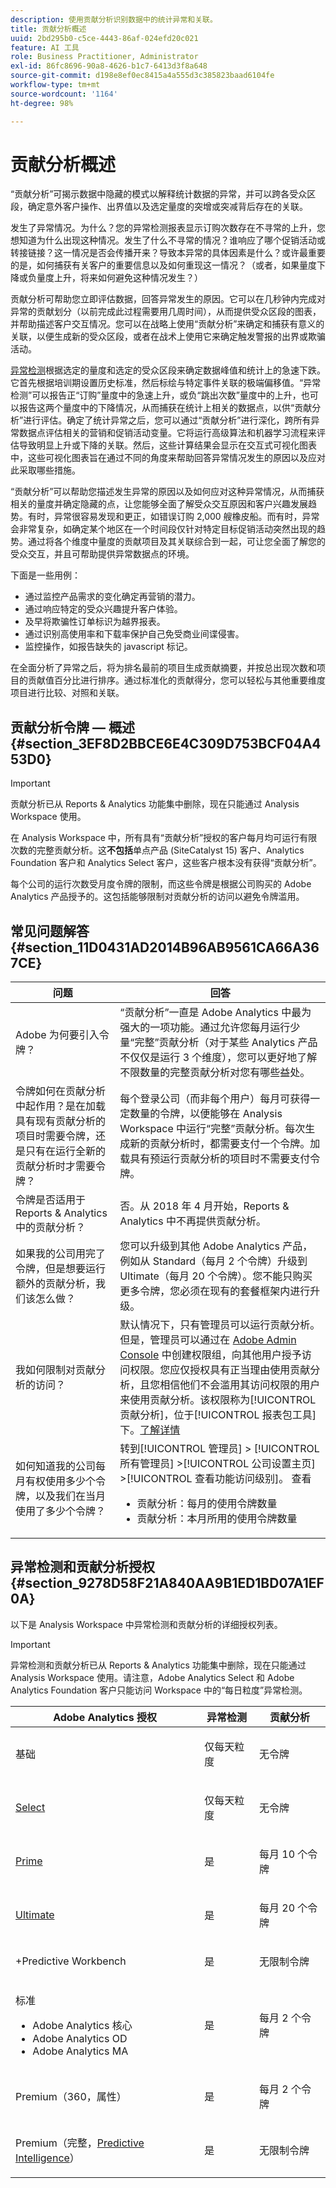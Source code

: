 ```yaml
---
description: 使用贡献分析识别数据中的统计异常和关联。
title: 贡献分析概述
uuid: 2bd295b0-c5ce-4443-86af-024efd20c021
feature: AI 工具
role: Business Practitioner, Administrator
exl-id: 86fc8696-90a8-4626-b1c7-6413d3f8a648
source-git-commit: d198e8ef0ec8415a4a555d3c385823baad6104fe
workflow-type: tm+mt
source-wordcount: '1164'
ht-degree: 98%

---
```


# 贡献分析概述

“贡献分析”可揭示数据中隐藏的模式以解释统计数据的异常，并可以跨各受众区段，确定意外客户操作、出界值以及选定量度的突增或突减背后存在的关联。

发生了异常情况。为什么？您的异常检测报表显示订购次数存在不寻常的上升，您想知道为什么出现这种情况。发生了什么不寻常的情况？谁响应了哪个促销活动或转接链接？这一情况是否会传播开来？导致本异常的具体因素是什么？或许最重要的是，如何捕获有关客户的重要信息以及如何重现这一情况？（或者，如果量度下降或负量度上升，将来如何避免这种情况发生？）

贡献分析可帮助您立即评估数据，回答异常发生的原因。它可以在几秒钟内完成对异常的贡献划分（以前完成此过程需要用几周时间），从而提供受众区段的图表，并帮助描述客户交互情况。您可以在战略上使用“贡献分析”来确定和捕获有意义的关联，以便生成新的受众区段，或者在战术上使用它来确定触发警报的出界或欺骗活动。

[异常检测](/help/analyze/analysis-workspace/virtual-analyst/c-anomaly-detection/anomaly-detection.md)根据选定的量度和选定的受众区段来确定数据峰值和统计上的急速下跌。它首先根据培训期设置历史标准，然后标绘与特定事件关联的极端偏移值。“异常检测”可以报告正“订购”量度中的急速上升，或负“跳出次数”量度中的上升，也可以报告这两个量度中的下降情况，从而捕获在统计上相关的数据点，以供“贡献分析”进行评估。确定了统计异常之后，您可以通过“贡献分析”进行深化，跨所有异常数据点评估相关的营销和促销活动变量。它将运行高级算法和机器学习流程来评估导致明显上升或下降的关联。然后，这些计算结果会显示在交互式可视化图表中，这些可视化图表旨在通过不同的角度来帮助回答异常情况发生的原因以及应对此采取哪些措施。

“贡献分析”可以帮助您描述发生异常的原因以及如何应对这种异常情况，从而捕获相关的量度并确定隐藏的点，让您能够全面了解受众交互原因和客户兴趣发展趋势。有时，异常很容易发现和更正，如错误订购 2,000 艘橡皮船。而有时，异常会非常复杂，如确定某个地区在一个时间段仅针对特定目标促销活动突然出现的趋势。通过将各个维度中量度的贡献项目及其关联综合到一起，可让您全面了解您的受众交互，并且可帮助提供异常数据点的环境。

下面是一些用例：

* 通过监控产品需求的变化确定再营销的潜力。
* 通过响应特定的受众兴趣提升客户体验。
* 及早将欺骗性订单标识为越界报表。
* 通过识别高使用率和下载率保护自己免受商业间谍侵害。
* 监控操作，如报告缺失的 javascript 标记。

在全面分析了异常之后，将为排名最前的项目生成贡献摘要，并按总出现次数和项目的贡献值百分比进行排序。通过标准化的贡献得分，您可以轻松与其他重要维度项目进行比较、对照和关联。

## 贡献分析令牌 — 概述 {#section_3EF8D2BBCE6E4C309D753BCF04A453D0}

>[!IMPORTANT]
>
>贡献分析已从 Reports &amp; Analytics 功能集中删除，现在只能通过 Analysis Workspace 使用。

在 Analysis Workspace 中，所有具有“贡献分析”授权的客户每月均可运行有限次数的完整贡献分析。这&#x200B;**不包括**&#x200B;单点产品 (SiteCatalyst 15) 客户、Analytics Foundation 客户和 Analytics Select 客户，这些客户根本没有获得“贡献分析”。

每个公司的运行次数受月度令牌的限制，而这些令牌是根据公司购买的 Adobe Analytics 产品授予的。这包括能够限制对贡献分析的访问以避免令牌滥用。

## 常见问题解答 {#section_11D0431AD2014B96AB9561CA66A367CE}

| 问题 | 回答 |
| --- | --- |
| Adobe 为何要引入令牌？ | “贡献分析”一直是 Adobe Analytics 中最为强大的一项功能。通过允许您每月运行少量“完整”贡献分析（对于某些 Analytics 产品不仅仅是运行 3 个维度），您可以更好地了解不限数量的完整贡献分析对您有哪些益处。 |
| 令牌如何在贡献分析中起作用？是在加载具有现有贡献分析的项目时需要令牌，还是只有在运行全新的贡献分析时才需要令牌？ | 每个登录公司（而非每个用户）每月可获得一定数量的令牌，以便能够在 Analysis Workspace 中运行“完整”贡献分析。每次生成新的贡献分析时，都需要支付一个令牌。加载具有预运行贡献分析的项目时不需要支付令牌。 |
| 令牌是否适用于 Reports &amp; Analytics 中的贡献分析？ | 否。从 2018 年 4 月开始，Reports &amp; Analytics 中不再提供贡献分析。 |
| 如果我的公司用完了令牌，但是想要运行额外的贡献分析，我们该怎么做？ | 您可以升级到其他 Adobe Analytics 产品，例如从 Standard（每月 2 个令牌）升级到 Ultimate（每月 20 个令牌）。您不能只购买更多令牌，您必须在现有的套餐框架内进行升级。 |
| 我如何限制对贡献分析的访问？ | 默认情况下，只有管理员可以运行贡献分析。但是，管理员可以通过在 [Adobe Admin Console](https://experienceleague.adobe.com/docs/analytics/admin/admin-console/home.html?lang=zh-Hans) 中创建权限组，向其他用户授予访问权限。您应仅授权具有正当理由使用贡献分析，且您相信他们不会滥用其访问权限的用户来使用贡献分析。该权限称为[!UICONTROL 贡献分析]，位于[!UICONTROL 报表包工具]下。[了解详情](https://experienceleague.adobe.com/docs/analytics/admin/admin-console/permissions/report-suite-tools.html?lang=zh-Hans) |
| 如何知道我的公司每月有权使用多少个令牌，以及我们在当月使用了多少个令牌？ | 转到[!UICONTROL 管理员] > [!UICONTROL 所有管理员] >[!UICONTROL 公司设置主页] >[!UICONTROL 查看功能访问级别]。 查看<ul><li>贡献分析：每月的使用令牌数量</li><li>贡献分析：本月所用的使用令牌数量</li></ul> |

## 异常检测和贡献分析授权 {#section_9278D58F21A840AA9B1ED1BD07A1EF0A}

以下是 Analysis Workspace 中异常检测和贡献分析的详细授权列表。

>[!IMPORTANT]
>
>异常检测和贡献分析已从 Reports &amp; Analytics 功能集中删除，现在只能通过 Analysis Workspace 使用。请注意，Adobe Analytics Select 和 Adobe Analytics Foundation 客户只能访问 Workspace 中的“每日粒度”异常检测。

<table id="table_5C9B7E4AE82640B5A913519E576889B5"> 
 <thead> 
  <tr> 
   <th colname="col1" class="entry"> Adobe Analytics 授权 </th> 
   <th colname="col2" class="entry"> 异常检测 </th> 
   <th colname="col3" class="entry"> 贡献分析 </th> 
  </tr>
 </thead>
 <tbody> 
  <tr> 
   <td colname="col1"> <p>基础 </p> </td> 
   <td colname="col2"> <p>仅每天粒度 </p> </td> 
   <td colname="col3" colsep="1"> <p>无令牌 </p> </td> 
  </tr> 
  <tr> 
   <td colname="col1"> <p><a href="https://www.adobe.com/cn/data-analytics-cloud/analytics/select.html?promoid=B4XQ3X7G&amp;mv=other"  > Select </a> </p> </td> 
   <td colname="col2"> <p>仅每天粒度 </p> </td> 
   <td colname="col3"> <p>无令牌 </p> </td> 
  </tr> 
  <tr> 
   <td colname="col1"> <p><a href="https://www.adobe.com/cn/data-analytics-cloud/analytics/prime.html?promoid=91BF51TR&amp;mv=other"  > Prime </a> </p> </td> 
   <td colname="col2"> <p>是 </p> </td> 
   <td colname="col3"> <p>每月 10 个令牌 </p> </td> 
  </tr> 
  <tr> 
   <td colname="col1"> <p><a href="https://www.adobe.com/cn/data-analytics-cloud/analytics/ultimate.html?promoid=8N4B5F1V&amp;mv=other"  > Ultimate</a> </p> </td> 
   <td colname="col2"> <p>是 </p> </td> 
   <td colname="col3"> <p>每月 20 个令牌 </p> </td> 
  </tr> 
  <tr> 
   <td colname="col1"> <p>+Predictive Workbench </p> </td> 
   <td colname="col2"> <p>是 </p> </td> 
   <td colname="col3"> <p>无限制令牌 </p> </td> 
  </tr> 
  <tr> 
   <td colname="col1"> <p>标准 </p> 
    <ul id="ul_73D52020793B44868C9CE0F90893075D"> 
     <li id="li_21EE0871C87E43C8B781219B2BA0FA74">Adobe Analytics 核心 </li> 
     <li id="li_AB3593200F33439BAEE8FEB13CAE57F4">Adobe Analytics OD </li> 
     <li id="li_2B7D625519BC4A4CB598C95F15D3029B">Adobe Analytics MA </li> 
    </ul> </td> 
   <td colname="col2"> <p>是 </p> </td> 
   <td colname="col3"> <p>每月 2 个令牌 </p> </td> 
  </tr> 
  <tr> 
   <td colname="col1"> <p>Premium（360，属性） </p> </td> 
   <td colname="col2"> <p>是 </p> </td> 
   <td colname="col3"> <p>每月 2 个令牌 </p> </td> 
  </tr> 
  <tr> 
   <td colname="col1"> <p>Premium（完整，<a href="https://www.adobe.com/cn/data-analytics-cloud/analytics/predictive-intelligence.html"  >Predictive Intelligence</a>） </p> </td> 
   <td colname="col2"> <p>是 </p> </td> 
   <td colname="col3"> <p>无限制令牌 </p> </td> 
  </tr> 
 </tbody> 
</table>
